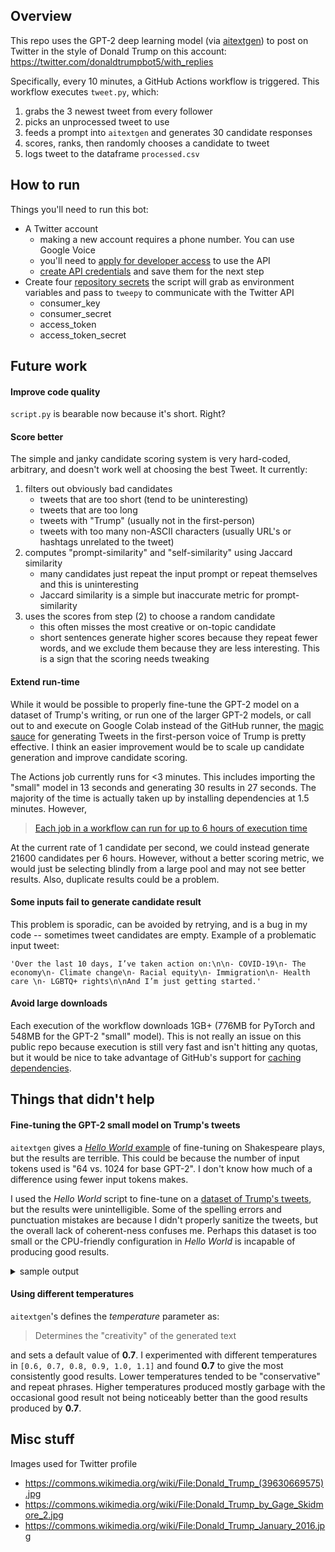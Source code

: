 ## Overview
This repo uses the GPT-2 deep learning model (via [aitextgen](https://docs.aitextgen.io/)) to post on Twitter in the style of Donald Trump on this account: https://twitter.com/donaldtrumpbot5/with_replies

Specifically, every 10 minutes, a GitHub Actions workflow is triggered. This workflow executes `tweet.py`, which:
1. grabs the 3 newest tweet from every follower
2. picks an unprocessed tweet to use
3. feeds a prompt into `aitextgen` and generates 30 candidate responses
4. scores, ranks, then randomly chooses a candidate to tweet
5. logs tweet to the dataframe `processed.csv`

## How to run
Things you'll need to run this bot:
- A Twitter account
  - making a new account requires a phone number. You can use Google Voice
  - you'll need to [apply for developer access](https://developer.twitter.com/en/apply-for-access) to use the API
  - [create API credentials](https://developer.twitter.com/en/portal/dashboard) and save them for the next step
- Create four [repository secrets](https://docs.github.com/en/actions/reference/encrypted-secrets#creating-encrypted-secrets-for-a-repository) the script will grab as environment variables and pass to `tweepy` to communicate with the Twitter API
  - consumer_key
  - consumer_secret
  - access_token
  - access_token_secret

## Future work
#### Improve code quality
`script.py` is bearable now because it's short. Right?

#### Score better
The simple and janky candidate scoring system is very hard-coded, arbitrary, and doesn't work well at choosing the best Tweet. It currently:
1. filters out obviously bad candidates
	- tweets that are too short (tend to be uninteresting)
	- tweets that are too long
	- tweets with "Trump" (usually not in the first-person)
	- tweets with too many non-ASCII characters (usually URL's or hashtags unrelated to the tweet)
2. computes "prompt-similarity" and "self-similarity" using Jaccard similarity
	- many candidates just repeat the input prompt or repeat themselves and this is uninteresting
	- Jaccard similarity is a simple but inaccurate metric for prompt-similarity
3. uses the scores from step (2) to choose a random candidate
	- this often misses the most creative or on-topic candidate
	- short sentences generate higher scores because they repeat fewer words, and we exclude them because they are less interesting. This is a sign that the scoring needs tweaking

#### Extend run-time
While it would be possible to properly fine-tune the GPT-2 model on a dataset of Trump's writing, or run one of the larger GPT-2 models, or call out to and execute on Google Colab instead of the GitHub runner, the [magic sauce](https://github.com/charlesjlee/trump_gpt2_bot/blob/main/tweet.py#L62-L66) for generating Tweets in the first-person voice of Trump is pretty effective. I think an easier improvement would be to scale up candidate generation and improve candidate scoring.

The Actions job currently runs for <3 minutes. This includes importing the "small" model in 13 seconds and generating 30 results in 27 seconds. The majority of the time is actually taken up by installing dependencies at 1.5 minutes. However,
>[Each job in a workflow can run for up to 6 hours of execution time](https://docs.github.com/en/actions/reference/usage-limits-billing-and-administration#usage-limits)

At the current rate of 1 candidate per second, we could instead generate 21600 candidates per 6 hours. However, without a better scoring metric, we would just be selecting blindly from a large pool and may not see better results. Also, duplicate results could be a problem.

#### Some inputs fail to generate candidate result
This problem is sporadic, can be avoided by retrying, and is a bug in my code -- sometimes tweet candidates are empty. Example of a problematic input tweet:
```
'Over the last 10 days, I’ve taken action on:\n\n- COVID-19\n- The economy\n- Climate change\n- Racial equity\n- Immigration\n- Health care \n- LGBTQ+ rights\n\nAnd I’m just getting started.'
```

#### Avoid large downloads
Each execution of the workflow downloads 1GB+ (776MB for PyTorch and 548MB for the GPT-2 "small" model). This is not really an issue on this public repo because execution is still very fast and isn't hitting any quotas, but it would be nice to take advantage of GitHub's support for [caching dependencies](https://docs.github.com/en/actions/guides/caching-dependencies-to-speed-up-workflows).

## Things that didn't help
#### Fine-tuning the GPT-2 small model on Trump's tweets
`aitextgen` gives a [_Hello World_ example](https://docs.aitextgen.io/tutorials/hello-world/) of fine-tuning on Shakespeare plays, but the results are terrible. This could be because the number of input tokens used is "64 vs. 1024 for base GPT-2". I don't know how much of a difference using fewer input tokens makes.

I used the _Hello World_ script to fine-tune on a [dataset of Trump's tweets](https://www.thetrumparchive.com/faq), but the results were unintelligible. Some of the spelling errors and punctuation mistakes are because I didn't properly sanitize the tweets, but the overall lack of coherent-ness confuses me. Perhaps this dataset is too small or the CPU-friendly configuration in _Hello World_ is incapable of producing good results.

<details>
<summary>sample output</summary>
<p>

```
Trump
In the winning you are losing from aport of the American Cuts
yourage and I am taking able to presidency the “They are the biggest World Summits Lowing the Senate
==========
Trump
Eman I will never have been forced the destrug nice
Watch me on this Country has destroying the fact that has done more exciting the party of the worst and in order to fight meeting of Con
==========
Trump
Thanks
You have the most I don t cheapable
I can be honeting information to be assidereds for the way to following the signed of the facts
There is a miss Unful in the greatest
==========
Trump signature
The Was a lands of New York Cont of Scott and I divately come back to the stands and the bigest friends of New Hampshire
Watch Macno ret
==========
Trump is the best tweeting
“@Pennsaso is a numbership
Great job at 4 00 P M on
Thanks General Greenborg
Congratulations Bethan
“There is the Georges Mem
==========
Trump
Thank you tomorrow in Minesean
My interview on to at 1 00 P M Enjoy
I will be in the missed at 7 30 PM views on LOVE
ISINTH DOU NEVER
==========
Trump
Thanks
This is apoloic for all of yourselfull failed renoot
I love it
There is the best high taxes to our country
Will be on my great honor to the IranianaVER
If
==========
Trump to the United People Great Erasternie Former
EVERE FAKE NEWS
EWSY chead of Trump Angelogy Scotland Getting for the Feduclear of s cele
==========
Trump Georgian Break Low Together
They has foreigned politicians are once
It s a great honor to run for president who has been in the history of Georgia who is standing the greatest and stain
```
</p>
</details>

#### Using different temperatures
`aitextgen`'s defines the _temperature_ parameter as:
>Determines the "creativity" of the generated text

and sets a default value of **0.7**. I experimented with different temperatures in `[0.6, 0.7, 0.8, 0.9, 1.0, 1.1]` and found **0.7** to give the most consistently good results. Lower temperatures tended to be "conservative" and repeat phrases. Higher temperatures produced mostly garbage with the occasional good result not being noticeably better than the good results produced by **0.7**.

## Misc stuff
Images used for Twitter profile
- https://commons.wikimedia.org/wiki/File:Donald_Trump_(39630669575).jpg
- https://commons.wikimedia.org/wiki/File:Donald_Trump_by_Gage_Skidmore_2.jpg
- https://commons.wikimedia.org/wiki/File:Donald_Trump_January_2016.jpg
